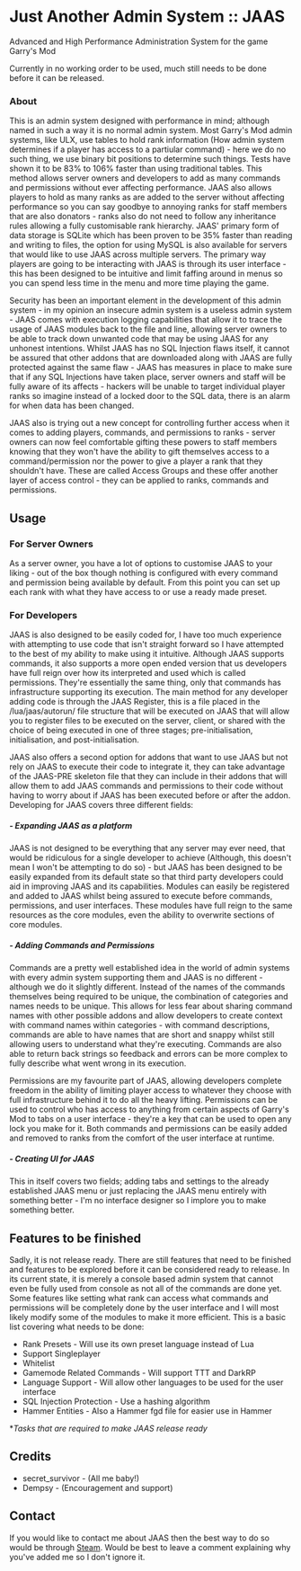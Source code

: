 # Just Another Admin System :: JAAS
Advanced and High Performance Administration System for the game Garry's Mod

Currently in no working order to be used, much still needs to be done before it can be released.
### About
This is an admin system designed with performance in mind; although named in such a way it is no normal admin system. Most Garry's Mod admin systems, like ULX, use tables to hold rank information (How admin system determines if a player has access to a partiular command) - here we do no such thing, we use binary bit positions to determine such things. Tests have shown it to be 83% to 106% faster than using traditional tables. This method allows server owners and developers to add as many commands and permissions without ever affecting performance. JAAS also allows players to hold as many ranks as are added to the server without affecting performance so you can say goodbye to annoying ranks for staff members that are also donators - ranks also do not need to follow any inheritance rules allowing a fully customisable rank hierarchy.
JAAS' primary form of data storage is SQLite which has been proven to be 35% faster than reading and writing to files, the option for using MySQL is also available for servers that would like to use JAAS across multiple servers. The primary way players are going to be interacting with JAAS is through its user interface - this has been designed to be intuitive and limit faffing around in menus so you can spend less time in the menu and more time playing the game.

Security has been an important element in the development of this admin system - in my opinion an insecure admin system is a useless admin system - JAAS comes with execution logging capabilities that allow it to trace the usage of JAAS modules back to the file and line, allowing server owners to be able to track down unwanted code that may be using JAAS for any unhonest intentions. Whilst JAAS has no SQL Injection flaws itself, it cannot be assured that other addons that are downloaded along with JAAS are fully protected against the same flaw - JAAS has measures in place to make sure that if any SQL Injections have taken place, server owners and staff will be fully aware of its affects - hackers will be unable to target individual player ranks so imagine instead of a locked door to the SQL data, there is an alarm for when data has been changed.

JAAS also is trying out a new concept for controlling further access when it comes to adding players, commands, and permissions to ranks - server owners can now feel comfortable gifting these powers to staff members knowing that they won't have the ability to gift themselves access to a command/permission nor the power to give a player a rank that they shouldn't have. These are called Access Groups and these offer another layer of access control - they can be applied to ranks, commands and permissions.
## Usage
### For Server Owners
As a server owner, you have a lot of options to customise JAAS to your liking - out of the box though nothing is configured with every command and permission being available by default. From this point you can set up each rank with what they have access to or use a ready made preset.
### For Developers
JAAS is also designed to be easily coded for, I have too much experience with attempting to use code that isn't straight forward so I have attempted to the best of my ability to make using it intuitive. Although JAAS supports commands, it also supports a more open ended version that us developers have full reign over how its interpreted and used which is called permissions. They're essentially the same thing, only that commands has infrastructure supporting its execution. The main method for any developer adding code is through the JAAS Register, this is a file placed in the /lua/jaas/autorun/ file structure that will be executed on JAAS that will allow you to register files to be executed on the server, client, or shared with the choice of being executed in one of three stages; pre-initialisation, initialisation, and post-initialisation.

JAAS also offers a second option for addons that want to use JAAS but not rely on JAAS to execute their code to integrate it, they can take advantage of the JAAS-PRE skeleton file that they can include in their addons that will allow them to add JAAS commands and permissions to their code without having to worry about if JAAS has been executed before or after the addon. Developing for JAAS covers three different fields:
##### - Expanding JAAS as a platform
JAAS is not designed to be everything that any server may ever need, that would be ridiculous for a single developer to achieve (Although, this doesn't mean I won't be attempting to do so) - but JAAS has been designed to be easily expanded from its default state so that third party developers could aid in improving JAAS and its capabilities. Modules can easily be registered and added to JAAS whilst being assured to execute before commands, permissions, and user interfaces. These modules have full reign to the same resources as the core modules, even the ability to overwrite sections of core modules.
##### - Adding Commands and Permissions
Commands are a pretty well established idea in the world of admin systems with every admin system supporting them and JAAS is no different - although we do it slightly different. Instead of the names of the commands themselves being required to be unique, the combination of categories and names needs to be unique. This allows for less fear about sharing command names with other possible addons and allow developers to create context with command names within categories - with command descriptions, commands are able to have names that are short and snappy whilst still allowing users to understand what they're executing. Commands are also able to return back strings so feedback and errors can be more complex to fully describe what went wrong in its execution.

Permissions are my favourite part of JAAS, allowing developers complete freedom in the ability of limiting player access to whatever they choose with full infrastructure behind it to do all the heavy lifting. Permissions can be used to control who has access to anything from certain aspects of Garry's Mod to tabs on a user interface - they're a key that can be used to open any lock you make for it. Both commands and permissions can be easily added and removed to ranks from the comfort of the user interface at runtime.
##### - Creating UI for JAAS
This in itself covers two fields; adding tabs and settings to the already established JAAS menu or just replacing the JAAS menu entirely with something better - I'm no interface designer so I implore you to make something better.
## Features to be finished
Sadly, it is not release ready. There are still features that need to be finished and features to be explored before it can be considered ready to release. In its current state, it is merely a console based admin system that cannot even be fully used from console as not all of the commands are done yet. Some features like setting what rank can access what commands and permissions will be completely done by the user interface and I will most likely modify some of the modules to make it more efficient. This is a basic list covering what needs to be done:
+ Rank Presets - Will use its own preset language instead of Lua
+ Support Singleplayer
+ Whitelist
+ Gamemode Related Commands - Will support TTT and DarkRP
+ Language Support - Will allow other languages to be used for the user interface
+ SQL Injection Protection - Use a hashing algorithm
+ Hammer Entities - Also a Hammer fgd file for easier use in Hammer

*_Tasks that are required to make JAAS release ready_
## Credits
* secret_survivor - (All me baby!)
* Dempsy - (Encouragement and support)
## Contact
If you would like to contact me about JAAS then the best way to do so would be through [Steam](https://steamcommunity.com/id/secret_survivor/). Would be best to leave a comment explaining why you've added me so I don't ignore it.
